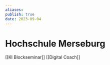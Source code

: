 ```yaml
---
aliases:
publish: true
date: 2023-09-04
---
```

# Hochschule Merseburg

[[KI Blockseminar]]
[[Digital Coach]]
